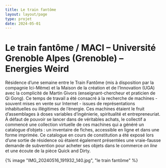 ```yaml
---
title: Le train fantôme
layout: layout/page
type: projet
date: 2024-05-01
---
```


# Le train fantôme / MACI – Université Grenoble Alpes (Grenoble) – Energies Weird

Résidence d’une semaine entre le Train Fantôme (mis à disposition par la compagnie Ici-Même) et la Maison de la création et de l’Innovation (UGA) avec la complicité de Martin Givors (enseignant-chercheur et praticien de Qi Gong). Ce temps de travail a été consacré à la recherche de machines - souvent mises en vente sur Internet - issues de représentations inhabituelles ou illégitimes de l’énergie. Ces machines étaient le fruit d’assemblages à doses variables d’ingénierie, spiritualité et entrepreneuriat. À défaut de pouvoir se lancer dans de véritables achats, le collectif a commencé une collection virtuelle de ces machines qui a généré un catalogue  d’objets : un inventaire de fiches, accessible en ligne et dans une forme imprimée. Ce catalogue en cours de constitution a été exposé lors d’une sortie de résidence où étaient également présentées une vraie-fausse demande de subvention pour acheter ses objets dans le commerce *on line* et une écoute de la pièce Quick and Dirty.

{% image "IMG_20240516_191932_140.jpg", "le train fantôme" %}